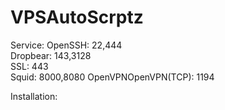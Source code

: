 # VPSAutoScrptz
Service:
OpenSSH: 22,444  
Dropbear: 143,3128  
SSL: 443  
Squid: 8000,8080
OpenVPNOpenVPN(TCP): 1194

Installation: 
